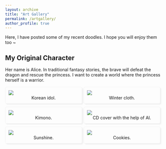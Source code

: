 ```yaml
---
layout: archive
title: "Art Gallery"
permalink: /artgallery/
author_profile: true
---
```


Here, I have posted some of my recent doodles. I hope you will enjoy them too ~



<style>
.blog_photo_album_grid {
  -webkit-column-count: 3;
  -webkit-column-gap: 10px;
  -webkit-column-fill: auto;
  -moz-column-count: 3;
  -moz-column-gap: 10px;
  -moz-column-fill: auto;
  column-count: 2;
  column-gap: 5px;
  column-fill: balance;
}

.blog_photo_album_block {
  background-color: none;
  display: block;
  padding: 10px;
  word-wrap: break-word;
  margin-bottom: 10px;
  -webkit-column-break-inside: avoid;
  -moz-column-break-inside: avoid;
  column-break-inside: avoid;
  border-style: solid; 
  border-width: 1px; 
  border-radius: 5px;
  border-color: #f0f0f0;
  box-shadow: 3px 3px 3px #f0f0f0;
}
</style>

## My Original Character

Her name is Alice. In traditional fantasy stories, the brave will defeat the dragon and rescue the princess. I want to create a world where the princess herself is a warrior.

<div class="blog_photo_album_grid">
  <div class="blog_photo_album_block"><img src="http://zyx45889.github.io/images/art/oc1.jpg"><div align="center"> <a> Korean idol. </a></div></div>
  <div class="blog_photo_album_block"><img src="http://zyx45889.github.io/images/art/oc2.jpg"><div align="center"> <a> Kimono. </a></div></div>
  <div class="blog_photo_album_block"><img src="http://zyx45889.github.io/images/art/oc3.jpg"><div align="center"> <a> Sunshine. </a></div></div>
  <div class="blog_photo_album_block"><img src="http://zyx45889.github.io/images/art/oc4.jpg"><div align="center"> <a> Winter cloth. </a></div></div>
  <div class="blog_photo_album_block"><img src="http://zyx45889.github.io/images/art/oc5.jpg"><div align="center"> <a> CD cover with the help of AI. </a></div></div>
  <div class="blog_photo_album_block"><img src="http://zyx45889.github.io/images/art/oc6.jpg"><div align="center"> <a> Cookies. </a></div></div>
 </div> 
 
</div>
